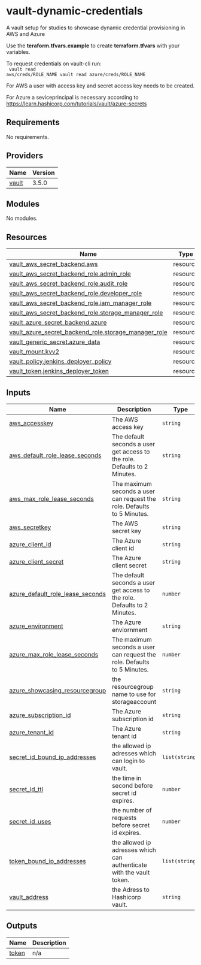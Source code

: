 # vault-dynamic-credentials

A vault setup for studies to showcase dynamic credential provisioning in AWS and Azure

Use the **teraform.tfvars.example** to create **terraform.tfvars** with your variables.

To request credentials on vault-cli run: <br/>
<code>
vault read aws/creds/ROLE_NAME
vault read azure/creds/ROLE_NAME
</code>


For AWS a user with access key and secret access key needs to be created. <br/>

For Azure a seviceprincipal is necessary according to https://learn.hashicorp.com/tutorials/vault/azure-secrets

<!-- BEGIN_TF_DOCS -->
## Requirements

No requirements.

## Providers

| Name | Version |
|------|---------|
| <a name="provider_vault"></a> [vault](#provider\_vault) | 3.5.0 |

## Modules

No modules.

## Resources

| Name | Type |
|------|------|
| [vault_aws_secret_backend.aws](https://registry.terraform.io/providers/hashicorp/vault/latest/docs/resources/aws_secret_backend) | resource |
| [vault_aws_secret_backend_role.admin_role](https://registry.terraform.io/providers/hashicorp/vault/latest/docs/resources/aws_secret_backend_role) | resource |
| [vault_aws_secret_backend_role.audit_role](https://registry.terraform.io/providers/hashicorp/vault/latest/docs/resources/aws_secret_backend_role) | resource |
| [vault_aws_secret_backend_role.developer_role](https://registry.terraform.io/providers/hashicorp/vault/latest/docs/resources/aws_secret_backend_role) | resource |
| [vault_aws_secret_backend_role.iam_manager_role](https://registry.terraform.io/providers/hashicorp/vault/latest/docs/resources/aws_secret_backend_role) | resource |
| [vault_aws_secret_backend_role.storage_manager_role](https://registry.terraform.io/providers/hashicorp/vault/latest/docs/resources/aws_secret_backend_role) | resource |
| [vault_azure_secret_backend.azure](https://registry.terraform.io/providers/hashicorp/vault/latest/docs/resources/azure_secret_backend) | resource |
| [vault_azure_secret_backend_role.storage_manager_role](https://registry.terraform.io/providers/hashicorp/vault/latest/docs/resources/azure_secret_backend_role) | resource |
| [vault_generic_secret.azure_data](https://registry.terraform.io/providers/hashicorp/vault/latest/docs/resources/generic_secret) | resource |
| [vault_mount.kvv2](https://registry.terraform.io/providers/hashicorp/vault/latest/docs/resources/mount) | resource |
| [vault_policy.jenkins_deployer_policy](https://registry.terraform.io/providers/hashicorp/vault/latest/docs/resources/policy) | resource |
| [vault_token.jenkins_deployer_token](https://registry.terraform.io/providers/hashicorp/vault/latest/docs/resources/token) | resource |

## Inputs

| Name | Description | Type | Default | Required |
|------|-------------|------|---------|:--------:|
| <a name="input_aws_accesskey"></a> [aws\_accesskey](#input\_aws\_accesskey) | The AWS access key | `string` | n/a | yes |
| <a name="input_aws_default_role_lease_seconds"></a> [aws\_default\_role\_lease\_seconds](#input\_aws\_default\_role\_lease\_seconds) | The default seconds a user get access to the role. Defaults to 2 Minutes. | `string` | `"120"` | no |
| <a name="input_aws_max_role_lease_seconds"></a> [aws\_max\_role\_lease\_seconds](#input\_aws\_max\_role\_lease\_seconds) | The maximum seconds a user can request the role. Defaults to 5 Minutes. | `string` | `"300"` | no |
| <a name="input_aws_secretkey"></a> [aws\_secretkey](#input\_aws\_secretkey) | The AWS secret key | `string` | n/a | yes |
| <a name="input_azure_client_id"></a> [azure\_client\_id](#input\_azure\_client\_id) | The Azure client id | `string` | n/a | yes |
| <a name="input_azure_client_secret"></a> [azure\_client\_secret](#input\_azure\_client\_secret) | The Azure client secret | `string` | n/a | yes |
| <a name="input_azure_default_role_lease_seconds"></a> [azure\_default\_role\_lease\_seconds](#input\_azure\_default\_role\_lease\_seconds) | The default seconds a user get access to the role. Defaults to 2 Minutes. | `number` | `120` | no |
| <a name="input_azure_environment"></a> [azure\_environment](#input\_azure\_environment) | The Azure enviornment | `string` | n/a | yes |
| <a name="input_azure_max_role_lease_seconds"></a> [azure\_max\_role\_lease\_seconds](#input\_azure\_max\_role\_lease\_seconds) | The maximum seconds a user can request the role. Defaults to 5 Minutes. | `number` | `300` | no |
| <a name="input_azure_showcasing_resourcegroup"></a> [azure\_showcasing\_resourcegroup](#input\_azure\_showcasing\_resourcegroup) | the resourcegroup name to use for storageaccount | `string` | n/a | yes |
| <a name="input_azure_subscription_id"></a> [azure\_subscription\_id](#input\_azure\_subscription\_id) | The Azure subscription id | `string` | n/a | yes |
| <a name="input_azure_tenant_id"></a> [azure\_tenant\_id](#input\_azure\_tenant\_id) | The Azure tenant id | `string` | n/a | yes |
| <a name="input_secret_id_bound_ip_addresses"></a> [secret\_id\_bound\_ip\_addresses](#input\_secret\_id\_bound\_ip\_addresses) | the allowed ip adresses which can login to vault. | `list(string)` | n/a | yes |
| <a name="input_secret_id_ttl"></a> [secret\_id\_ttl](#input\_secret\_id\_ttl) | the time in second before secret id expires. | `number` | `120` | no |
| <a name="input_secret_id_uses"></a> [secret\_id\_uses](#input\_secret\_id\_uses) | the number of requests before secret id expires. | `number` | `1` | no |
| <a name="input_token_bound_ip_addresses"></a> [token\_bound\_ip\_addresses](#input\_token\_bound\_ip\_addresses) | the allowed ip adresses which can authenticate with the vault token. | `list(string)` | n/a | yes |
| <a name="input_vault_address"></a> [vault\_address](#input\_vault\_address) | the Adress to Hashicorp vault. | `string` | `"http://localhost:8200"` | no |

## Outputs

| Name | Description |
|------|-------------|
| <a name="output_token"></a> [token](#output\_token) | n/a |
<!-- END_TF_DOCS -->